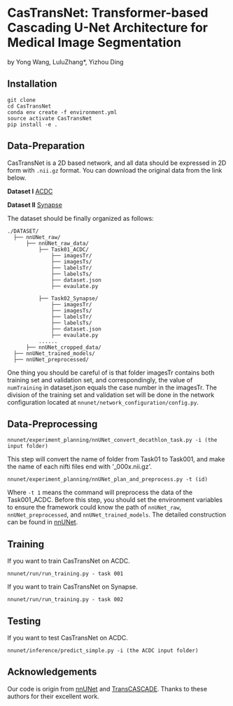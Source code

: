# CasTransNet: Transformer-based Cascading U-Net Architecture for Medical Image Segmentation
by Yong Wang, LuluZhang*, Yizhou Ding 

## Installation

```
git clone 
cd CasTransNet
conda env create -f environment.yml
source activate CasTransNet
pip install -e .
```

## Data-Preparation

CasTransNet is a 2D based network, and all data should be expressed in 2D form with ```.nii.gz``` format. You can download the original data from the link below. 

**Dataset I**
[ACDC](https://www.creatis.insa-lyon.fr/Challenge/acdc/)

**Dataset II**
[Synapse](https://www.synapse.org/##!Synapse:syn3193805/wiki/217789)

The dataset should be finally organized as follows:

```
./DATASET/
  ├── nnUNet_raw/
      ├── nnUNet_raw_data/
          ├── Task01_ACDC/
              ├── imagesTr/
              ├── imagesTs/
              ├── labelsTr/
              ├── labelsTs/
              ├── dataset.json
              ├── evaulate.py

          ├── Task02_Synapse/
              ├── imagesTr/
              ├── imagesTs/
              ├── labelsTr/
              ├── labelsTs/
              ├── dataset.json
              ├── evaulate.py              
          ......
      ├── nnUNet_cropped_data/
  ├── nnUNet_trained_models/
  ├── nnUNet_preprocessed/
```

One thing you should be careful of is that folder imagesTr contains both training set and validation set, and correspondingly, the value of ```numTraining``` in dataset.json equals the case number in the imagesTr. The division of the training set and validation set will be done in the network configuration located at ```nnunet/network_configuration/config.py```.

## Data-Preprocessing

```
nnunet/experiment_planning/nnUNet_convert_decathlon_task.py -i (the input folder)
```

This step will convert the name of folder from Task01 to Task001, and make the name of each nifti files end with '_000x.nii.gz'.

```
nnunet/experiment_planning/nnUNet_plan_and_preprocess.py -t (id)
```

Where ```-t 1``` means the command will preprocess the data of the Task001_ACDC.
Before this step, you should set the environment variables to ensure the framework could know the path of ```nnUNet_raw```, ```nnUNet_preprocessed```, and ```nnUNet_trained_models```. The detailed construction can be found in [nnUNet](https://github.com/MIC-DKFZ/nnUNet/blob/master/documentation/setting_up_paths.md).

## Training

If you want to train CasTransNet on ACDC.

```
nnunet/run/run_training.py - task 001
```

If you want to train CasTransNet on Synapse.

```
nnunet/run/run_training.py - task 002
```

## Testing

If you want to test CasTransNet on ACDC.

```
nnunet/inference/predict_simple.py -i (the ACDC input folder)
```

## Acknowledgements

Our code is origin from [nnUNet](https://github.com/MIC-DKFZ/nnUNet) and [TransCASCADE](https://github.com/SLDGroup/CASCADE). Thanks to these authors for their excellent work.
